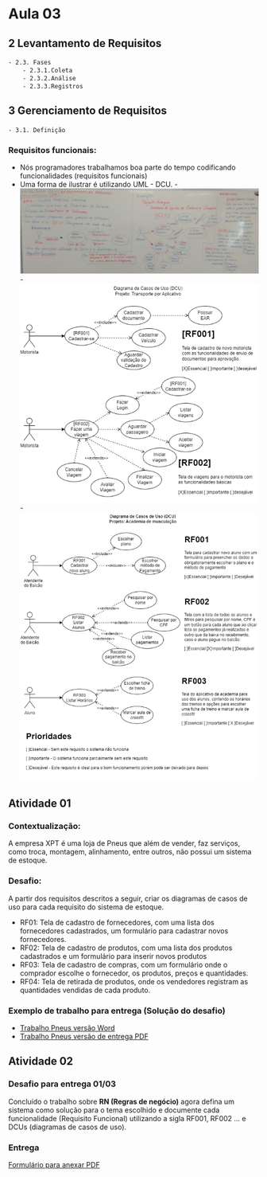 # Aula 03

## 2 Levantamento de Requisitos
	- 2.3. Fases
		- 2.3.1.Coleta
		- 2.3.2.Análise
		- 2.3.3.Registros
## 3 Gerenciamento de Requisitos
	- 3.1. Definição

### Requisitos funcionais:
- Nós programadores trabalhamos boa parte do tempo codificando funcionalidades (requisitos funcionais)
- Uma forma de ilustrar é utilizando UML - DCU.
-![lousa](./lousa.jpg)
-![Uber motorista](./dcu-uber.png)
-![Academia de musculação](./academia.png)

## Atividade 01
### Contextualização:
A empresa XPT é uma loja de Pneus que além de vender, faz serviços, como troca, montagem, alinhamento, entre outros, não possui um sistema de estoque.
### Desafio:
A partir dos requisitos descritos a seguir, criar os diagramas de casos de uso para cada requisito do sistema de estoque.
- RF01: Tela de cadastro de fornecedores, com uma lista dos fornecedores cadastrados, um formulário para cadastrar novos fornecedores.
- RF02: Tela de cadastro de produtos, com uma lista dos produtos cadastrados e um formulário para inserir novos produtos
- RF03: Tela de cadastro de compras, com um formulário onde o comprador escolhe o fornecedor,  os produtos, preços e quantidades.
- RF04: Tela de retirada de produtos, onde os vendedores registram as quantidades vendidas de cada produto.

### Exemplo de trabalho para entrega (Solução do desafio)
- [Trabalho Pneus versão Word](./Projeto_XPTO_Pneus.docx)
- [Trabalho Pneus versão de entrega PDF](./Projeto_XPTO_Pneus.pdf)

## Atividade 02
### Desafio para entrega 01/03
Concluído o trabalho sobre **RN (Regras de negócio)** agora defina um sistema como solução para o tema escolhido e documente cada funcionalidade (Requisito Funcional) utilizando a sigla RF001, RF002 ... e DCUs (diagramas de casos de uso).

### Entrega
[Formulário para anexar PDF](https://forms.gle/tbKgCS9mVWqmT73y7)